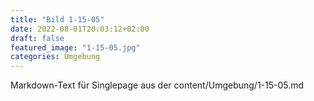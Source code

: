 ```yaml
---
title: "Bild 1-15-05"
date: 2022-08-01T20:03:12+02:00
draft: false
featured_image: "1-15-05.jpg"
categories: Umgebung
---
```



Markdown-Text für Singlepage aus der content/Umgebung/1-15-05.md